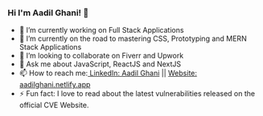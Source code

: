 ### Hi I'm Aadil Ghani! 👋

- 🔭 I’m currently working on Full Stack Applications
- 🌱 I’m currently on the road to mastering CSS, Prototyping and MERN Stack Applications
- 👯 I’m looking to collaborate on Fiverr and Upwork
- 💬 Ask me about JavaScript, ReactJS and NextJS
- 📫 How to reach me:[ LinkedIn: Aadil Ghani](https://www.linkedin.com/in/aadil-g-a25545b1) || [Website: aadilghani.netlify.app](https://aadilghani.netlify.app/)
- ⚡ Fun fact: I love to read about the latest vulnerabilities released on the official CVE Website.
